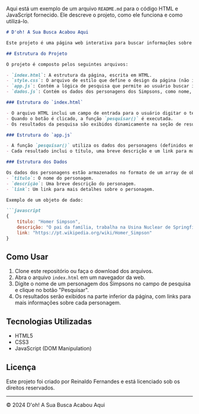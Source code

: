 Aqui está um exemplo de um arquivo `README.md` para o código HTML e JavaScript fornecido. Ele descreve o projeto, como ele funciona e como utilizá-lo.

```markdown
# D'oh! A Sua Busca Acabou Aqui

Este projeto é uma página web interativa para buscar informações sobre personagens dos Simpsons. O usuário pode digitar um termo no campo de pesquisa e visualizar os resultados baseados nos dados fornecidos.

## Estrutura do Projeto

O projeto é composto pelos seguintes arquivos:

- `index.html`: A estrutura da página, escrita em HTML.
- `style.css`: O arquivo de estilo que define o design da página (não incluído neste exemplo, mas referenciado no HTML).
- `app.js`: Contém a lógica de pesquisa que permite ao usuário buscar informações sobre os personagens.
- `dados.js`: Contém os dados dos personagens dos Simpsons, como nome, descrição e link para mais informações.

### Estrutura do `index.html`

- O arquivo HTML inclui um campo de entrada para o usuário digitar o termo de pesquisa e um botão para realizar a pesquisa.
- Quando o botão é clicado, a função `pesquisar()` é executada.
- Os resultados da pesquisa são exibidos dinamicamente na seção de resultados.

### Estrutura do `app.js`

- A função `pesquisar()` utiliza os dados dos personagens (definidos em `dados.js`) e gera uma lista de resultados correspondentes.
- Cada resultado inclui o título, uma breve descrição e um link para mais informações.

### Estrutura dos Dados

Os dados dos personagens estão armazenados no formato de um array de objetos, onde cada objeto representa um personagem e contém:
- `título`: O nome do personagem.
- `descrição`: Uma breve descrição do personagem.
- `link`: Um link para mais detalhes sobre o personagem.

Exemplo de um objeto de dado:

```javascript
{
    título: "Homer Simpson",
    descrição: "O pai da família, trabalha na Usina Nuclear de Springfield e é conhecido por sua preguiça, amor por donuts e cerveja Duff",
    link: "https://pt.wikipedia.org/wiki/Homer_Simpson"
}
```

## Como Usar

1. Clone este repositório ou faça o download dos arquivos.
2. Abra o arquivo `index.html` em um navegador da web.
3. Digite o nome de um personagem dos Simpsons no campo de pesquisa e clique no botão "Pesquisar".
4. Os resultados serão exibidos na parte inferior da página, com links para mais informações sobre cada personagem.

## Tecnologias Utilizadas

- HTML5
- CSS3
- JavaScript (DOM Manipulation)

## Licença

Este projeto foi criado por Reinaldo Fernandes e está licenciado sob os direitos reservados.

---

© 2024 D'oh! A Sua Busca Acabou Aqui
```

